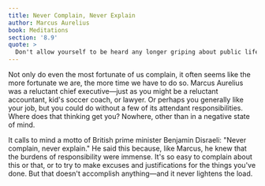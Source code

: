 ```yaml
---
title: Never Complain, Never Explain
author: Marcus Aurelius
book: Meditations
section: '8.9'
quote: >
  Don't allow yourself to be heard any longer griping about public life, not even with your own ears.
---
```


Not only do even the most fortunate of us complain, it often seems like the more fortunate we are, the more time we have to do so. Marcus Aurelius was a reluctant chief executive—just as you might be a reluctant accountant, kid's soccer coach, or lawyer. Or perhaps you generally like your job, but you could do without a few of its attendant responsibilities. Where does that thinking get you? Nowhere, other than in a negative state of mind.

It calls to mind a motto of British prime minister Benjamin Disraeli: "Never complain, never explain." He said this because, like Marcus, he knew that the burdens of responsibility were immense. It's so easy to complain about this or that, or to try to make excuses and justifications for the things you've done. But that doesn't accomplish anything—and it never lightens the load.
